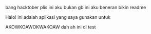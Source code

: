bang hacktober plis ini aku bukan gb ini aku beneran bikin readme

Halo! ini adalah aplikasi yang saya gunakan untuk

AKOWKOAWOKWAKOAW dah ah ini dl test